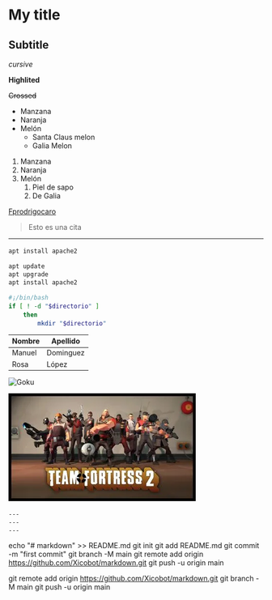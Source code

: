 <!-- ENCABEZADOS -->
# My title
## Subtitle

<!-- FORMATOS -->

*cursive*

**Highlited**

~~Crossed~~

<!-- LISTAS -->

* Manzana
* Naranja
* Melón
  * Santa Claus melon
  * Galia Melon

1. Manzana
2. Naranja
3. Melón
    1. Piel de sapo
    2. De Galia

<!-- ENLACES -->

[Fprodrigocaro](https://fprodrigocaro.org)

<!-- CITAS -->

> Esto es una cita

<!-- Linea horizontal -->

---

<!-- CODIGO -->

`apt install apache2`

```
apt update 
apt upgrade
apt install apache2
```

```sh
#¡/bin/bash
if [ ! -d "$directorio" ]
    then
        mkdir "$directorio"
```

<!--TABLAS-->

| Nombre    | Apellido  |
|----------|--------|
|Manuel |Dominguez|
|Rosa|López|

<!-- IMAGENES-->

![Goku](https://img2.rtve.es/im/4111731/?w=900)

![Tf2](tf2.jpg)

```
---
---
---
```
<!-- ADD REPOSITORY FROM COMMAND LINE-->
echo "# markdown" >> README.md
git init
git add README.md
git commit -m "first commit"
git branch -M main
git remote add origin https://github.com/Xicobot/markdown.git
git push -u origin main

<!-- REMOVE REPOSITORY FROM COMMAND LINE-->

git remote add origin https://github.com/Xicobot/markdown.git
git branch -M main
git push -u origin main
